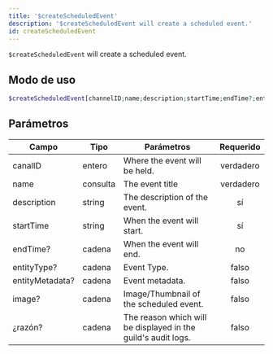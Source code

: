 ```yaml
---
title: '$createScheduledEvent'
description: '$createScheduledEvent will create a scheduled event.'
id: createScheduledEvent
---
```


`$createScheduledEvent` will create a scheduled event.

## Modo de uso

```php
$createScheduledEvent[channelID;name;description;startTime;endTime?;entityType?;entityMetadata?;image?;reason?]
```

## Parámetros

| Campo           | Tipo     | Parámetros                                                    | Requerido |
| --------------- | -------- | ------------------------------------------------------------- |:---------:|
| canalID         | entero   | Where the event will be held.                                 | verdadero |
| name            | consulta | The event title                                               | verdadero |
| description     | string   | The description of the event.                                 |    sí     |
| startTime       | string   | When the event will start.                                    |    sí     |
| endTime?        | cadena   | When the event will end.                                      |    no     |
| entityType?     | cadena   | Event Type.                                                   |   falso   |
| entityMetadata? | cadena   | Event metadata.                                               |   falso   |
| image?          | cadena   | Image/Thumbnail of the scheduled event.                       |   falso   |
| ¿razón?         | cadena   | The reason which will be displayed in the guild's audit logs. |   falso   |
